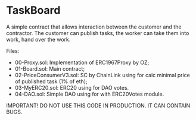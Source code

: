 # TaskBoard

A simple contract that allows interaction between the customer and the contractor. The customer can publish tasks, the worker can take them into work, hand over the work.

Files:
- 00-Proxy.sol: Implementation of ERC1967Proxy by OZ;
- 01-Board.sol: Main contract;
- 02-PriceConsumerV3.sol: SC by ChainLink using for calc minimal price of published task (1% of eth);
- 03-MyERC20.sol: ERC20 using for DAO votes.
- 04-DAO.sol: Simple DAO using for with ERC20Votes module.

IMPORTANT! 
DO NOT USE THIS CODE IN PRODUCTION. IT CAN CONTAIN BUGS.

